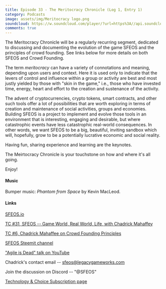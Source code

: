 ```yaml
---
title: Episode 33 - The Meritocracy Chronicle (Log 1, Entry 1)
category: Podcasts
image: assets/img/Meritocracy logo.png
soundcloud: https://w.soundcloud.com/player/?url=https%3A//api.soundcloud.com/tracks/435316314
comments: true
---
```

The Meritocracy Chronicle will be a regularly recurring segment, dedicated to discussing and documenting the evolution of the game SFEOS and the principles of crowd founding. See links below for more details on both SFEOS and Crowd Founding.

The term *meritocracy* can have a variety of connotations and meaning, depending upon users and context. Here it is used only to indicate that the levers of control and influence within a group or activity are best and most justly yielded by those with "skin in the game," i.e., those who have invested time, energy, heart and effort to the creation and sustenance of the activity. 

The advent of cryptocurrencies, crypto tokens, smart contracts, and other such tools offer a lot of possibilities that are worth exploring in terms of creation and maintenance of social activities, groups and economies. Building SFEOS is a project to implement and evolve those tools in an environment that is interesting, engaging and desirable, but where catastrophic events have less catastrophic real-world consequences. In other words, we want SFEOS to be a big, beautiful, inviting sandbox which will, hopefully, grow to be a potentially lucrative economic and social reality. 

Having fun, sharing experience and learning are the keynotes. 

The Meirtocracy Chronicle is your touchstone on how and where it's all going. 

Enjoy!

#### Music

Bumper music: *Phantom from Space* by Kevin MacLeod.

#### Links

[SFEOS.io](http://www.sfeos.io)

[TC #31, SFEOS -- Game World, Real World, Life, with Chadrick Mahaffey](https://letstalkbitcoin.com/blog/post/technology-and-choice-31-sfeos-game-world-real-world-life-with-chadrick-mahaffey)

[TC #6, Chadrick Mahaffee on Crowd Founding Principles](https://technologyandchoice.com/podcasts/2016/05/episode-6-chadrick-mahaffey-on-crowd-founding-fundamentals/)

[SFEOS Steemit channel](https://steemit.com/@sfeos)

["Agile is Dead" talk on YouTube](https://www.youtube.com/watch?v=a-BOSpxYJ9M)

Chadrick's contact email -- sfeos@legacygameworks.com

Join the discussion on Discord -- "@SFEOS"

[Technology & Choice Subscription page](https://technologyandchoice.com/subscribe/)
